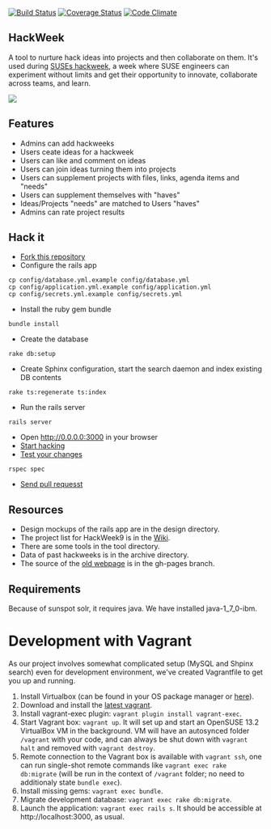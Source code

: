 [![Build Status](https://travis-ci.org/SUSE/hackweek.png?branch=master)](https://travis-ci.org/SUSE/hackweek)
[![Coverage Status](https://img.shields.io/coveralls/SUSE/hackweek.svg)](https://coveralls.io/r/SUSE/hackweek)
[![Code Climate](https://codeclimate.com/github/SUSE/hackweek.png)](https://codeclimate.com/github/SUSE/hackweek)

HackWeek
--------
A tool to nurture hack ideas into projects and then collaborate on them. It's used 
during [SUSEs hackweek](http://hackweek.suse.com), a week where SUSE engineers can
experiment without limits and get their opportunity to innovate, collaborate across teams,
and learn.

<img src="https://raw.github.com/SUSE/hackweek/master/design/screenshot.png">

## Features
* Admins can add hackweeks
* Users ceate ideas for a hackweek
* Users can like and comment on ideas
* Users can join ideas turning them into projects
* Users can supplement projects with files, links, agenda items and "needs"
* Users can supplement themselves with "haves"
* Ideas/Projects "needs" are matched to Users "haves"
* Admins can rate project results

## Hack it
* [Fork this repository](https://help.github.com/articles/fork-a-repo)
* Configure the rails app
```shell
cp config/database.yml.example config/database.yml
cp config/application.yml.example config/application.yml
cp config/secrets.yml.example config/secrets.yml
```
* Install the ruby gem bundle
```shell
bundle install
```
* Create the database
```shell
rake db:setup
```
* Create Sphinx configuration, start the search daemon and index existing DB contents
```shell
rake ts:regenerate ts:index
```
* Run the rails server
```shell
rails server
```
* Open http://0.0.0.0:3000 in your browser
* [Start hacking](http://railsforzombies.org/)
* [Test your changes](https://www.relishapp.com/rspec/rspec-core/docs)
```shell
rspec spec
```
* [Send pull requesst](https://help.github.com/articles/using-pull-requests)

## Resources
* Design mockups of the rails app are in the design directory.
* The project list for HackWeek9 is in the [Wiki](http://github.com/SUSE/hackweek/wiki).
* There are some tools in the tool directory.
* Data of past hackweeks is in the archive directory.
* The source of the [old webpage](http://suse.github.io/hackweek/) is in the gh-pages branch.

## Requirements
Because of sunspot solr, it requires java. We have installed java-1_7_0-ibm.


# Development with Vagrant

As our project involves somewhat complicated setup (MySQL and Shpinx search) even for development environment, we've created Vagrantfile to get you up and running.

1. Install Virtualbox (can be found in your OS package manager or [here](https://www.virtualbox.org/wiki/Downloads)).
2. Download and install the [latest vagrant](https://www.vagrantup.com/downloads.html).
3. Install vagrant-exec plugin: `vagrant plugin install vagrant-exec`.
4. Start Vagrant box: `vagrant up`. It will set up and start an OpenSUSE 13.2 VirtualBox VM in the background. 
VM will have an autosynced folder `/vagrant` with your code, and can always be shut down with `vagrant halt` and removed with `vagrant destroy`.
5. Remote connection to the Vagrant box is available with `vagrant ssh`, one can run single-shot remote commands like `vagrant exec rake db:migrate` (will be run in the context of `/vagrant` folder; no need to additionaly state `bundle exec`).
6. Install missing gems: `vagrant exec bundle`.
7. Migrate development database: `vagrant exec rake db:migrate`.
8. Launch the application: `vagrant exec rails s`. It should be accessible at http://localhost:3000, as usual.
